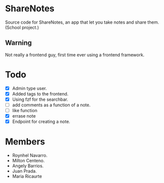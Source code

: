 # ShareNotes
Source code for ShareNotes, an app that let you take notes and share them. (School project.)

## Warning 
Not really a frontend guy, first time ever using a frontend framework.

# Todo

- [x] Admin type user.
- [x] Added tags to the frontend.
- [x] Using fzf for the searchbar.
- [ ] add comments as a function of a note.
- [ ] like function
- [x] errase note
- [x] Endpoint for creating a note.

# Members

* Roynhel Navarro. 
* Milton Centeno. 
* Angely Barrios.
* Juan Prada.
* Maria Ricaurte

